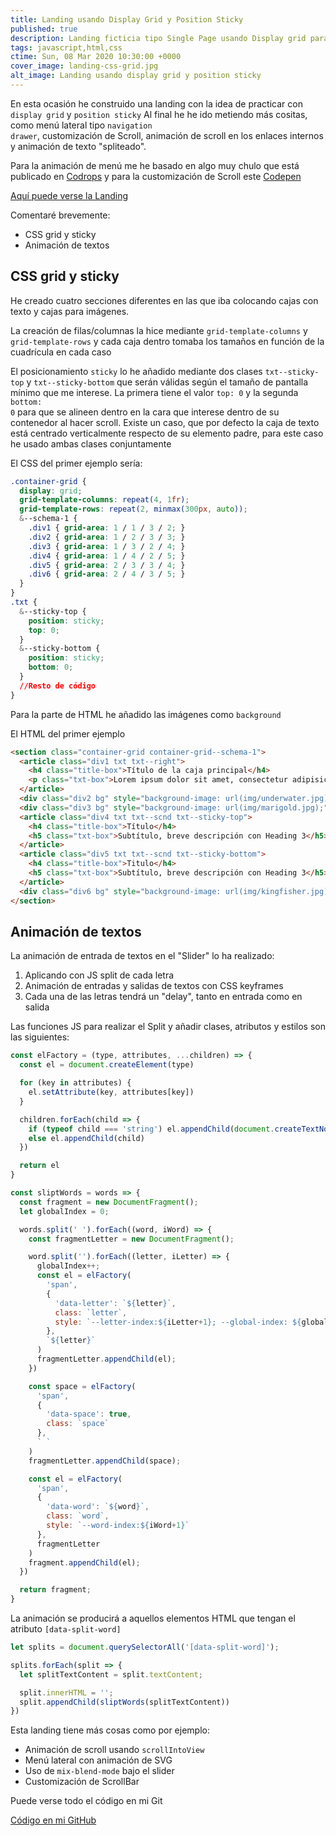 ```yaml
---
title: Landing usando Display Grid y Position Sticky
published: true
description: Landing ficticia tipo Single Page usando Display grid para contenedores y posicionamiento Sticky
tags: javascript,html,css
ctime: Sun, 08 Mar 2020 10:30:00 +0000
cover_image: landing-css-grid.jpg
alt_image: Landing usando display grid y position sticky
---
```


En esta ocasión he construido una landing con la idea de practicar con <code>display grid</code> y <code>position sticky</code> Al final he he ido metiendo más cositas, como menú lateral tipo <code>navigation drawer</code>, customización de Scroll, animación de scroll en los enlaces internos y animación de texto "spliteado".

Para la animación de menú me he basado en algo muy chulo que está publicado en <a href="https://tympanus.net/codrops/2017/10/17/dynamic-shape-overlays-with-svg/" target="_blank">Codrops</a> y para la customización de Scroll este <a href="https://codepen.io/ram1286/pen/REyxrM" target="_blank">Codepen</a>

<a href="http://ivanalbizu.eu/experimentos/grid-landing/">Aquí puede verse la Landing</a>

Comentaré brevemente:

<ul class="list-bullets">
  <li>CSS grid y sticky</li>
  <li>Animación de textos</li>
</ul>

## CSS grid y sticky

He creado cuatro secciones diferentes en las que iba colocando cajas con texto y cajas para imágenes.

La creación de filas/columnas la hice mediante <code>grid-template-columns</code> y <code>grid-template-rows</code> y cada caja dentro tomaba los tamaños en función de la cuadrícula en cada caso

El posicionamiento <code>sticky</code> lo he añadido mediante dos clases <code>txt--sticky-top</code> y <code>txt--sticky-bottom</code> que serán válidas según el tamaño de pantalla mínimo que me interese. La primera tiene el valor <code>top: 0</code> y la segunda <code>bottom: 0</code> para que se alineen dentro en la cara que interese dentro de su contenedor al hacer scroll. Existe un caso, que por defecto la caja de texto está centrado verticalmente respecto de su elemento padre, para este caso he usado ambas clases conjuntamente

El CSS del primer ejemplo sería:

```css
.container-grid {
  display: grid;
  grid-template-columns: repeat(4, 1fr);
  grid-template-rows: repeat(2, minmax(300px, auto));
  &--schema-1 {
    .div1 { grid-area: 1 / 1 / 3 / 2; }
    .div2 { grid-area: 1 / 2 / 3 / 3; }
    .div3 { grid-area: 1 / 3 / 2 / 4; }
    .div4 { grid-area: 1 / 4 / 2 / 5; }
    .div5 { grid-area: 2 / 3 / 3 / 4; }
    .div6 { grid-area: 2 / 4 / 3 / 5; }
  }
}
.txt {
  &--sticky-top {
    position: sticky;
    top: 0;
  }
  &--sticky-bottom {
    position: sticky;
    bottom: 0;
  }
  //Resto de código
}
```

Para la parte de HTML he añadido las imágenes como <code>background</code>

El HTML del primer ejemplo

```html
<section class="container-grid container-grid--schema-1">
  <article class="div1 txt txt--right">
    <h4 class="title-box">Título de la caja principal</h4>
    <p class="txt-box">Lorem ipsum dolor sit amet, consectetur adipisicing elit. Ea explicabo laboriosam nulla inventore quasi accusamus, obcaecati impedit natus nisi est, voluptatibus aliquid porro exercitationem maxime modi, sequi distinctio at? Totam!</p>
  </article>
  <div class="div2 bg" style="background-image: url(img/underwater.jpg);"></div>
  <div class="div3 bg" style="background-image: url(img/marigold.jpg);"></div>
  <article class="div4 txt txt--scnd txt--sticky-top">
    <h4 class="title-box">Título</h4>
    <h5 class="txt-box">Subtítulo, breve descripción con Heading 3</h5>
  </article>
  <article class="div5 txt txt--scnd txt--sticky-bottom">
    <h4 class="title-box">Titulo</h4>
    <h5 class="txt-box">Subtítulo, breve descripción con Heading 3</h5>
  </article>
  <div class="div6 bg" style="background-image: url(img/kingfisher.jpg);"></div>
</section>
```

## Animación de textos

La animación de entrada de textos en el "Slider" lo ha realizado:

<ol class="list-bullets">
  <li>Aplicando con JS split de cada letra</li>
  <li>Animación de entradas y salidas de textos con CSS keyframes</li>
  <li>Cada una de las letras tendrá un "delay", tanto en entrada como en salida</li>
</ol>

Las funciones JS para realizar el Split y añadir clases, atributos y estilos son las siguientes:

```javascript
const elFactory = (type, attributes, ...children) => {
  const el = document.createElement(type)

  for (key in attributes) {
    el.setAttribute(key, attributes[key])
  }

  children.forEach(child => {
    if (typeof child === 'string') el.appendChild(document.createTextNode(child))
    else el.appendChild(child)
  })

  return el
}

const sliptWords = words => {
  const fragment = new DocumentFragment();
  let globalIndex = 0;

  words.split(' ').forEach((word, iWord) => {
    const fragmentLetter = new DocumentFragment();

    word.split('').forEach((letter, iLetter) => {
      globalIndex++;
      const el = elFactory(
        'span',
        {
          'data-letter': `${letter}`,
          class: `letter`,
          style: `--letter-index:${iLetter+1}; --global-index: ${globalIndex};`
        },
        `${letter}`
      )
      fragmentLetter.appendChild(el);
    })

    const space = elFactory(
      'span',
      {
        'data-space': true,
        class: `space`
      },
      ` `
    )
    fragmentLetter.appendChild(space);

    const el = elFactory(
      'span',
      {
        'data-word': `${word}`,
        class: `word`,
        style: `--word-index:${iWord+1}`
      },
      fragmentLetter
    )
    fragment.appendChild(el);
  })

  return fragment;
}
```

La animación se producirá a aquellos elementos HTML que tengan el atributo <code>[data-split-word]</code>

```javascript
let splits = document.querySelectorAll('[data-split-word]');

splits.forEach(split => {
  let splitTextContent = split.textContent;

  split.innerHTML = '';
  split.appendChild(sliptWords(splitTextContent))
})
```

Esta landing tiene más cosas como por ejemplo:

<ul class="list-bullets">
  <li>Animación de scroll usando <code>scrollIntoView</code></li>
  <li>Menú lateral con animación de SVG</li>
  <li>Uso de <code>mix-blend-mode</code> bajo el slider</li>
  <li>Customización de ScrollBar</li>
</ul>

Puede verse todo el código en mi Git

<a href="https://github.com/ivanalbizu/landing-grid" target="_blank" rel="noopener">Código en mi GitHub</a>